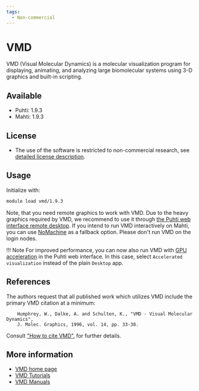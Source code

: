 ```yaml
---
tags:
  - Non-commercial
---
```


# VMD

VMD (Visual Molecular Dynamics) is a molecular visualization program for displaying,
animating, and analyzing large biomolecular systems using 3-D graphics and built-in
scripting.

## Available

-   Puhti: 1.9.3
-   Mahti: 1.9.3

## License

- The use of the software is restricted to non-commercial research, see [detailed
  license description](https://www.ks.uiuc.edu/Research/vmd/current/LICENSE.html).

## Usage

Initialize with:

```bash
module load vmd/1.9.3 
```

Note, that you need remote graphics to work with VMD. Due to the heavy graphics
required by VMD, we recommend to use it through [the Puhti web interface remote
desktop](../computing/webinterface/desktop.md). If you intend to run VMD interactively
on Mahti, you can use [NoMachine](nomachine.md) as a fallback option. Please don't
run VMD on the login nodes.

!!! Note
    For improved performance, you can now also run VMD with [GPU
    acceleration](../computing/webinterface/accelerated-visualization.md) in the
    Puhti web interface. In this case, select `Accelerated visualization` instead
    of the plain `Desktop` app.

## References

The authors request that all published work which utilizes VMD include the primary
VMD citation at a minimum:

```text
    Humphrey, W., Dalke, A. and Schulten, K., "VMD - Visual Molecular Dynamics", 
    J. Molec. Graphics, 1996, vol. 14, pp. 33-38. 
```

Consult ["How to cite VMD"](https://www.ks.uiuc.edu/Research/vmd/allversions/cite.html),
for further details.

## More information

- [VMD home page](http://www.ks.uiuc.edu/Research/vmd/)
- [VMD Tutorials](http://www.ks.uiuc.edu/Research/vmd/current/docs.html#tutorials)
- [VMD Manuals](http://www.ks.uiuc.edu/Research/vmd/current/docs.html)  
